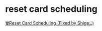 # reset card scheduling

[🗑️Reset Card Scheduling (Fixed by Shigeඞ)](https://ankiweb.net/shared/info/83793850)